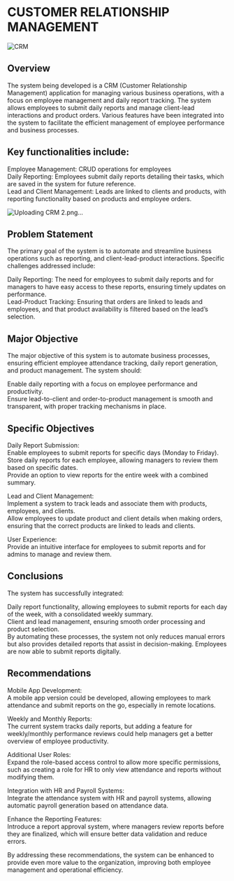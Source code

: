 # CUSTOMER RELATIONSHIP MANAGEMENT </br>
![CRM](https://github.com/user-attachments/assets/35a8119f-908a-4dd7-b095-267e807baa5a)

## Overview </br>
The system being developed is a CRM (Customer Relationship Management) application for managing various business operations, with a focus on employee management and daily report tracking. The system allows employees to submit daily reports and manage client-lead interactions and product orders. Various features have been integrated into the system to facilitate the efficient management of employee performance and business processes. </br>

## Key functionalities include: </br>

Employee Management: CRUD operations for employees </br>
Daily Reporting: Employees submit daily reports detailing their tasks, which are saved in the system for future reference. </br>
Lead and Client Management: Leads are linked to clients and products, with reporting functionality based on products and employee orders. </br>

![Uploading CRM 2.png…]() </br>

## Problem Statement </br>
The primary goal of the system is to automate and streamline business operations such as reporting, and client-lead-product interactions. Specific challenges addressed include: </br>

Daily Reporting: The need for employees to submit daily reports and for managers to have easy access to these reports, ensuring timely updates on performance. </br>
Lead-Product Tracking: Ensuring that orders are linked to leads and employees, and that product availability is filtered based on the lead’s selection. </br>

## Major Objective </br>
The major objective of this system is to automate business processes, ensuring efficient employee attendance tracking, daily report generation, and product management. The system should: </br>

Enable daily reporting with a focus on employee performance and productivity. </br>
Ensure lead-to-client and order-to-product management is smooth and transparent, with proper tracking mechanisms in place. </br>

## Specific Objectives </br>
Daily Report Submission: </br>
Enable employees to submit reports for specific days (Monday to Friday). </br>
Store daily reports for each employee, allowing managers to review them based on specific dates. </br>
Provide an option to view reports for the entire week with a combined summary. </br>

Lead and Client Management: </br>
Implement a system to track leads and associate them with products, employees, and clients. </br>
Allow employees to update product and client details when making orders, ensuring that the correct products are linked to leads and clients. </br>

User Experience: </br>
Provide an intuitive interface for employees to submit reports and for admins to manage and review them. </br>

## Conclusions </br>
The system has successfully integrated: </br>

Daily report functionality, allowing employees to submit reports for each day of the week, with a consolidated weekly summary. </br>
Client and lead management, ensuring smooth order processing and product selection. </br>
By automating these processes, the system not only reduces manual errors but also provides detailed reports that assist in decision-making. Employees are now able to submit reports digitally. </br>

## Recommendations </br>
Mobile App Development: </br>
A mobile app version could be developed, allowing employees to mark attendance and submit reports on the go, especially in remote locations. </br>

Weekly and Monthly Reports: </br>
The current system tracks daily reports, but adding a feature for weekly/monthly performance reviews could help managers get a better overview of employee productivity. </br>

Additional User Roles: </br>
Expand the role-based access control to allow more specific permissions, such as creating a role for HR to only view attendance and reports without modifying them. </br>

Integration with HR and Payroll Systems: </br>
Integrate the attendance system with HR and payroll systems, allowing automatic payroll generation based on attendance data. </br>

Enhance the Reporting Features: </br>
Introduce a report approval system, where managers review reports before they are finalized, which will ensure better data validation and reduce errors. </br>

By addressing these recommendations, the system can be enhanced to provide even more value to the organization, improving both employee management and operational efficiency.
